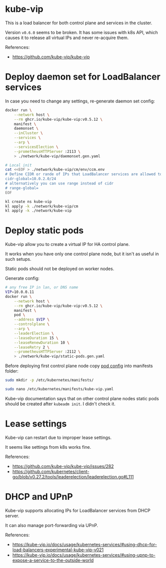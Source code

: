 
# kube-vip

This is a load balancer for both control plane and services in the cluster.

Version `v0.6.0` seems to be broken.
It has some issues with k8s API,
which causes it to release all virtual IPs and never re-acquire them.

References:
- https://github.com/kube-vip/kube-vip

# Deploy daemon set for LoadBalancer services

In case you need to change any settings,
re-generate daemon set config:
```bash
docker run \
    --network host \
    --rm ghcr.io/kube-vip/kube-vip:v0.5.12 \
    manifest \
    daemonset \
    --inCluster \
    --services \
    --arp \
    --servicesElection \
    --prometheusHTTPServer :2113 \
    > ./network/kube-vip/daemonset.gen.yaml
```

```bash
# Local init
cat <<EOF > ./network/kube-vip/cm/env/ccm.env
# Define CIDR or rande of IPs that LoadBalancer services are allowed to use
cidr-global=10.0.2.0/24
# alternatively you can use range instead of cidr
# range-global=
EOF

kl create ns kube-vip
kl apply -k ./network/kube-vip/cm
kl apply -k ./network/kube-vip
```

# Deploy static pods

Kube-vip allow you to create a virtual IP for HA control plane.

It works when you have only one control plane node, but it isn't as useful in such setups.

Static pods should not be deployed on worker nodes.

Generate config:
```bash
# any free IP in lan, or DNS name
VIP=10.0.0.11
docker run \
    --network host \
    --rm ghcr.io/kube-vip/kube-vip:v0.5.12 \
    manifest \
    pod \
    --address $VIP \
    --controlplane \
    --arp \
    --leaderElection \
    --leaseDuration 15 \
    --leaseRenewDuration 10 \
    --leaseRetry 2 \
    --prometheusHTTPServer :2112 \
    > ./network/kube-vip/static-pods.gen.yaml
```

Before deploying first control plane node
copy [pod config](./static-pods.yaml) into manifests folder:
```bash
sudo mkdir -p /etc/kubernetes/manifests/

sudo nano /etc/kubernetes/manifests/kube-vip.yaml
```
Kube-vip documentation says that on other control plane nodes
static pods should be created after `kubeadm init`.
I didn't check it.

# Lease settings

Kube-vip can restart due to improper lease settings.

It seems like settings from k8s works fine.

References:
- https://github.com/kube-vip/kube-vip/issues/282
- https://github.com/kubernetes/client-go/blob/v0.27.2/tools/leaderelection/leaderelection.go#L111

# DHCP and UPnP

Kube-vip supports allocating IPs for LoadBalancer services from DHCP server.

It can also manage port-forwarding via UPnP.

References:
- https://kube-vip.io/docs/usage/kubernetes-services/#using-dhcp-for-load-balancers-experimental-kube-vip-v021
- https://kube-vip.io/docs/usage/kubernetes-services/#using-upnp-to-expose-a-service-to-the-outside-world
